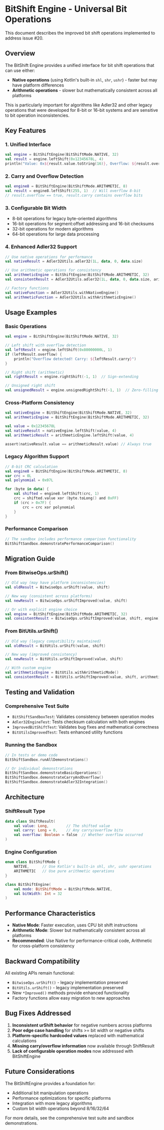 # BitShift Engine - Universal Bit Operations

This document describes the improved bit shift operations implemented to address issue #20.

## Overview

The BitShift Engine provides a unified interface for bit shift operations that can use either:
- **Native operations** (using Kotlin's built-in `shl`, `shr`, `ushr`) - faster but may have platform differences
- **Arithmetic operations** - slower but mathematically consistent across all platforms

This is particularly important for algorithms like Adler32 and other legacy operations that were developed for 8-bit or 16-bit systems and are sensitive to bit operation inconsistencies.

## Key Features

### 1. Unified Interface
```kotlin
val engine = BitShiftEngine(BitShiftMode.NATIVE, 32)
val result = engine.leftShift(0x12345678L, 4)
println("Value: 0x${result.value.toString(16)}, Overflow: ${result.overflow}, Carry: ${result.carry}")
```

### 2. Carry and Overflow Detection
```kotlin
val engine8 = BitShiftEngine(BitShiftMode.ARITHMETIC, 8)
val result = engine8.leftShift(255, 1)  // Will overflow 8-bit
// result.overflow == true, result.carry contains overflow bits
```

### 3. Configurable Bit Width
- 8-bit operations for legacy byte-oriented algorithms
- 16-bit operations for segment:offset addressing and 16-bit checksums  
- 32-bit operations for modern algorithms
- 64-bit operations for large data processing

### 4. Enhanced Adler32 Support
```kotlin
// Use native operations for performance
val nativeResult = Adler32Utils.adler32(1L, data, 0, data.size)

// Use arithmetic operations for consistency
val arithmeticEngine = BitShiftEngine(BitShiftMode.ARITHMETIC, 32) 
val consistentResult = Adler32Utils.adler32(1L, data, 0, data.size, arithmeticEngine)

// Factory functions
val nativeFunction = Adler32Utils.withNativeEngine()
val arithmeticFunction = Adler32Utils.withArithmeticEngine()
```

## Usage Examples

### Basic Operations
```kotlin
val engine = BitShiftEngine(BitShiftMode.NATIVE, 32)

// Left shift with overflow detection
val leftResult = engine.leftShift(0x80000000L, 1)
if (leftResult.overflow) {
    println("Overflow detected! Carry: ${leftResult.carry}")
}

// Right shift (arithmetic)
val rightResult = engine.rightShift(-1, 1)  // Sign-extending

// Unsigned right shift
val unsignedResult = engine.unsignedRightShift(-1, 1)  // Zero-filling
```

### Cross-Platform Consistency
```kotlin
val nativeEngine = BitShiftEngine(BitShiftMode.NATIVE, 32)
val arithmeticEngine = BitShiftEngine(BitShiftMode.ARITHMETIC, 32)

val value = 0x12345678L
val nativeResult = nativeEngine.leftShift(value, 4)
val arithmeticResult = arithmeticEngine.leftShift(value, 4)

assert(nativeResult.value == arithmeticResult.value) // Always true
```

### Legacy Algorithm Support
```kotlin
// 8-bit CRC calculation
val engine8 = BitShiftEngine(BitShiftMode.ARITHMETIC, 8)
var crc = 0L
val polynomial = 0x07L

for (byte in data) {
    val shifted = engine8.leftShift(crc, 1)
    crc = shifted.value xor (byte.toLong() and 0xFF)
    if (crc > 0x7F) {
        crc = crc xor polynomial
    }
}
```

### Performance Comparison
```kotlin
// The sandbox includes performance comparison functionality
BitShiftSandbox.demonstratePerformanceComparison()
```

## Migration Guide

### From BitwiseOps.urShift()
```kotlin
// Old way (may have platform inconsistencies)
val oldResult = BitwiseOps.urShift(value, shift)

// New way (consistent across platforms)
val newResult = BitwiseOps.urShiftImproved(value, shift)

// Or with explicit engine choice
val engine = BitShiftEngine(BitShiftMode.ARITHMETIC, 32)
val consistentResult = BitwiseOps.urShiftImproved(value, shift, engine)
```

### From BitUtils.urShift()
```kotlin
// Old way (legacy compatibility maintained)
val oldResult = BitUtils.urShift(value, shift)

// New way (improved consistency)
val newResult = BitUtils.urShiftImproved(value, shift)

// With custom engine
val arithmeticEngine = BitUtils.withArithmeticMode()
val consistentResult = BitUtils.urShiftImproved(value, shift, arithmeticEngine)
```

## Testing and Validation

### Comprehensive Test Suite
- `BitShiftSandboxTest`: Validates consistency between operation modes
- `Adler32EngineTest`: Tests checksum calculation with both engines
- `ImprovedBitShiftTest`: Validates bug fixes and mathematical correctness
- `BitUtilsImprovedTest`: Tests enhanced utility functions

### Running the Sandbox
```kotlin
// In tests or demo code
BitShiftSandbox.runAllDemonstrations()

// Or individual demonstrations
BitShiftSandbox.demonstrateBasicOperations()
BitShiftSandbox.demonstrateCarryAndOverflow()
BitShiftSandbox.demonstrateAdler32Integration()
```

## Architecture

### ShiftResult Type
```kotlin
data class ShiftResult(
    val value: Long,        // The shifted value
    val carry: Long = 0,    // Any carry/overflow bits
    val overflow: Boolean = false  // Whether overflow occurred
)
```

### Engine Configuration
```kotlin
enum class BitShiftMode {
    NATIVE,      // Use Kotlin's built-in shl, shr, ushr operations
    ARITHMETIC   // Use pure arithmetic operations
}

class BitShiftEngine(
    val mode: BitShiftMode = BitShiftMode.NATIVE,
    val bitWidth: Int = 32
)
```

## Performance Characteristics

- **Native Mode**: Faster execution, uses CPU bit shift instructions
- **Arithmetic Mode**: Slower but mathematically consistent across all platforms
- **Recommended**: Use Native for performance-critical code, Arithmetic for cross-platform consistency

## Backward Compatibility

All existing APIs remain functional:
- `BitwiseOps.urShift()` - legacy implementation preserved
- `BitUtils.urShift()` - legacy implementation preserved
- New `*Improved()` methods provide enhanced functionality
- Factory functions allow easy migration to new approaches

## Bug Fixes Addressed

1. **Inconsistent urShift behavior** for negative numbers across platforms
2. **Poor edge case handling** for shifts >= bit width or negative shifts
3. **Platform-specific hardcoded values** replaced with mathematical calculations
4. **Missing carry/overflow information** now available through ShiftResult
5. **Lack of configurable operation modes** now addressed with BitShiftEngine

## Future Considerations

The BitShiftEngine provides a foundation for:
- Additional bit manipulation operations
- Performance optimizations for specific platforms
- Integration with more legacy algorithms
- Custom bit width operations beyond 8/16/32/64

For more details, see the comprehensive test suite and sandbox demonstrations.